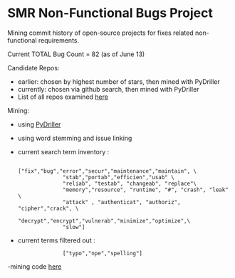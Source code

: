 # SMR Non-Functional Bugs Project

Mining commit history of open-source projects for fixes related non-functional requirements. 


Current TOTAL Bug Count = 82 (as of June 13)

Candidate Repos:
- earlier: chosen by highest number of stars, then mined with PyDriller
- currently: chosen via github search, then mined with PyDriller 
- List of all repos examined [here](https://github.com/ualberta-smr/researchwiki-radu/blob/master/listReposMined.txt)

Mining:
- using [PyDriller](https://github.com/ishepard/pydriller)
- using word stemming and issue linking 
- current search term inventory : 
                    
                    ["fix","bug","error","secur","maintenance","maintain", \
                    "stab","portab","efficien","usab" \
                    "reliab", "testab", "changeab", "replace"\
                    "memory","resource", "runtime", "#", "crash", "leak" \
                    "attack" , "authenticat", "authoriz", "cipher","crack", \
                    "decrypt","encrypt","vulnerab","minimize","optimize",\
                    "slow"]
                    
- current terms filtered out :
                    
                    ["typo","npe","spelling"]
                    
-mining code [here](https://github.com/ualberta-smr/researchwiki-radu/blob/master/PyDrillerMining/find_NFR_commits.py)

